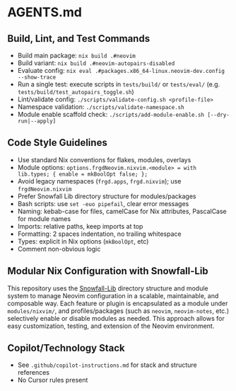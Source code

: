 # AGENTS.md

## Build, Lint, and Test Commands
- Build main package: `nix build .#neovim`
- Build variant: `nix build .#neovim-autopairs-disabled`
- Evaluate config: `nix eval .#packages.x86_64-linux.neovim-dev.config --show-trace`
- Run a single test: execute scripts in `tests/build/` or `tests/eval/` (e.g. `tests/build/test_autopairs_toggle.sh`)
- Lint/validate config: `./scripts/validate-config.sh <profile-file>`
- Namespace validation: `./scripts/validate-namespace.sh`
- Module enable scaffold check: `./scripts/add-module-enable.sh [--dry-run|--apply]`

## Code Style Guidelines
- Use standard Nix conventions for flakes, modules, overlays
- Module options: `options.frgdNeovim.nixvim.<module> = with lib.types; { enable = mkBoolOpt false; };`
- Avoid legacy namespaces (`frgd.apps`, `frgd.nixvim`); use `frgdNeovim.nixvim`
- Prefer Snowfall Lib directory structure for modules/packages
- Bash scripts: use `set -euo pipefail`, clear error messages
- Naming: kebab-case for files, camelCase for Nix attributes, PascalCase for module names
- Imports: relative paths, keep imports at top
- Formatting: 2 spaces indentation, no trailing whitespace
- Types: explicit in Nix options (`mkBoolOpt`, etc)
- Comment non-obvious logic

## Modular Nix Configuration with Snowfall-Lib

This repository uses the [Snowfall-Lib](https://github.com/snowfallorg/lib) directory structure and module system to manage Neovim configuration in a scalable, maintainable, and composable way. Each feature or plugin is encapsulated as a module under `modules/nixvim/`, and profiles/packages (such as `neovim`, `neovim-notes`, etc.) selectively enable or disable modules as needed. This approach allows for easy customization, testing, and extension of the Neovim environment.

## Copilot/Technology Stack
- See `.github/copilot-instructions.md` for stack and structure references
- No Cursor rules present
